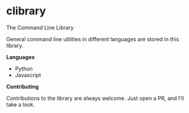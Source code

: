 # clibrary
The Command Line Library

General command line utilities in different languages are stored in this library.

**Languages**

+ Python
+ Javascript

**Contributing**

Contributions to the library are always welcome. Just open a PR, and I'll take a look.
